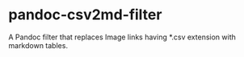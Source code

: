 # pandoc-csv2md-filter
A Pandoc filter that replaces Image links having *.csv extension with markdown tables.
